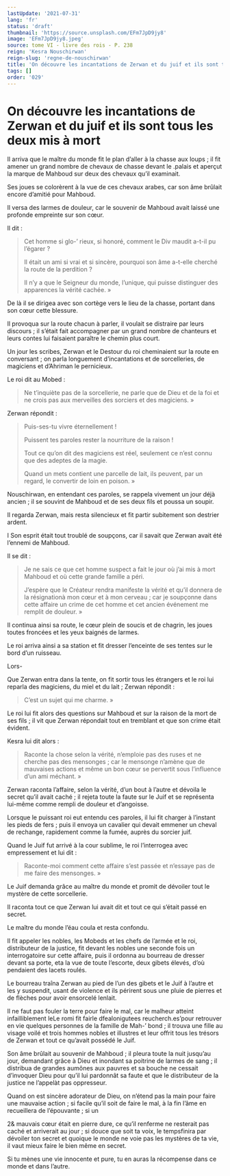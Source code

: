 ```yaml
---
lastUpdate: '2021-07-31'
lang: 'fr'
status: 'draft'
thumbnail: 'https://source.unsplash.com/EFm7JpD9jy8'
image: 'EFm7JpD9jy8.jpeg'
source: tome VI - livre des rois - P. 238
reign: 'Kesra Nouschirwan'
reign-slug: 'regne-de-nouschirwan'
title: 'On découvre les incantations de Zerwan et du juif et ils sont tous les deux mis à mort | Le Livre des Rois | Shâhnâmeh'
tags: []
order: '029'
---
```


<!-- LTeX: language=fr -->

# On découvre les incantations de Zerwan et du juif et ils sont tous les deux mis à mort

Il arriva que le maître du monde fit le plan d’aller à la chasse aux loups ; il fit amener un grand nombre de chevaux de chasse devant le .palais et aperçut la marque de Mahboud sur deux des chevaux qu’il examinait.

Ses joues se colorèrent à la vue de ces chevaux arabes, car son âme brûlait encore d’amitié pour Mahboud.

Il versa des larmes de douleur, car le souvenir de Mahboud avait laissé une profonde empreinte sur son cœur.

Il dit :

> Cet homme si glo-’ rieux, si honoré, comment le Div maudit a-t-il pu l’égarer ?
>
> Il était un ami si vrai et si sincère, pourquoi son âme a-t-elle cherché la route de la perdition ?
>
> Il n’y a que le Seigneur du monde, l’unique, qui puisse distinguer des apparences la vérité cachée. »

De là il se dirigea avec son cortège vers le lieu de la chasse, portant dans son cœur cette blessure.

Il provoqua sur la route chacun à parler, il voulait se distraire par leurs discours ; il s’était fait accompagner par un grand nombre de chanteurs et leurs contes lui faisaient paraître le chemin plus court.

Un jour les scribes, Zerwan et le Destour du roi cheminaient sur la route en conversant ; on parla longuement d’incantations et de sorcelleries, de magiciens et d’Ahriman le pernicieux.

Le roi dit au Mobed :

> Ne t’inquiète pas de la sorcellerie, ne parle que de Dieu et de la foi et ne crois pas aux merveilles des sorciers et des magiciens. »

Zerwan répondit :

> Puis-ses-tu vivre éternellement !
>
> Puissent tes paroles rester la nourriture de la raison !
>
> Tout ce qu’on dit des magiciens est réel, seulement ce n’est connu que des adeptes de la magie.
>
> Quand un mets contient une parcelle de lait, ils peuvent, par un regard, le convertir de loin en poison. »

Nouschirwan, en entendant ces paroles, se rappela vivement un jour déjà ancien ; il se souvint de Mahboud et de ses deux fils et poussa un soupir.

Il regarda Zerwan, mais resta silencieux et fit partir subitement son destrier ardent.

I Son esprit était tout troublé de soupçons, car il savait que Zerwan avait été l’ennemi de Mahboud.

Il se dit :

> Je ne sais ce que cet homme suspect a fait le jour où j’ai mis à mort Mahboud et où cette grande famille a péri.
>
> J’espère que le Créateur rendra manifeste la vérité et qu’il donnera de la résignationà mon cœur et à mon cerveau ; car je soupçonne dans cette affaire un crime de cet homme et cet ancien événement me remplit de douleur. »

Il continua ainsi sa route, le cœur plein de soucis et de chagrin, les joues toutes froncées et les yeux baignés de larmes.

Le roi arriva ainsi a sa station et fit dresser l’enceinte de ses tentes sur le bord d’un ruisseau.

Lors-

Que Zerwan entra dans la tente, on fit sortir tous les étrangers et le roi lui reparla des magiciens, du miel et du lait ; Zerwan répondit :

> C’est un sujet qui me charme. »

Le roi lui fit alors des questions sur Mahboud et sur la raison de la mort de ses fils ; il vit que Zerwan répondait tout en tremblant et que son crime était évident.

Kesra lui dit alors :

> Raconte la chose selon la vérité, n’emploie pas des ruses et ne cherche pas des mensonges ; car le mensonge n’amène que de mauvaises actions et même un bon cœur se pervertit sous l’influence d’un ami méchant. »

Zerwan raconta l’affaire, selon la vérité, d’un bout à l’autre et dévoila le secret qu’il avait caché ; il rejeta toute la faute sur le Juif et se représenta lui-même comme rempli de douleur et d’angoisse.

Lorsque le puissant roi eut entendu ces paroles, il lui fit charger à l’instant les pieds de fers ; puis il envoya un cavalier qui devait emmener un cheval de rechange, rapidement comme la fumée, auprès du sorcier juif.

Quand le Juif fut arrivé à la cour sublime, le roi l’interrogea avec empressement et lui dit :

> Raconte-moi comment cette affaire s’est passée et n’essaye pas de me faire des mensonges. »

Le Juif demanda grâce au maître du monde et promit de dévoiler tout le mystère de cette sorcellerie.

Il raconta tout ce que Zerwan lui avait dit et tout ce qui s’était passé en secret.

Le maître du monde l’éau coula et resta confondu.

Il fit appeler les nobles, les Mobeds et les chefs de l’armée et le roi, distributeur de la justice, fit devant les nobles une seconde fois un interrogatoire sur cette affaire, puis il ordonna au bourreau de dresser devant sa porte, eta la vue de toute l’escorte, deux gibets élevés, d’où
pendaient des lacets roulés.

Le bourreau traîna Zerwan au pied de l’un des gibets et le Juif à l’autre et les y suspendit, usant de violence et ils périrent sous une pluie de pierres et de flèches pour avoir ensorcelé lenlait.

Il ne faut pas fouler la terre pour faire le mal, car le malheur atteint infailliblement leLe romi fit fairle dfealonigutees reucherch.es’pour retrouver en vie quelques personnes de la famille de Mah-’
bond ; il trouva une fille au visage voilé et trois hommes nobles et illustres et leur offrit tous les trésors de Zerwan et tout ce qu’avait possédé le Juif.

Son âme brûlait au souvenir de Mahboud ; il pleura toute la nuit jusqu’au jour, demandant grâce à Dieu et inondant sa poitrine de larmes de sang ; il distribua de grandes aumônes aux pauvres et sa bouche ne cessait d’invoquer Dieu pour qu’il lui pardonnât sa faute et que le distributeur de la justice ne l’appelàt pas oppresseur.

Quand on est sincère adorateur de Dieu, on n’étend pas la main pour faire une mauvaise action ; si facile qu’il soit de faire le mal, à la fin l’âme en recueillera de l’épouvante ; si un

2&
mauvais cœur était en pierre dure, ce qu’il renferme ne resterait pas caché et arriverait au jour ; si douce que soit ta voix, le tempsfinira par dévoiler ton secret et quoique le monde ne voie pas les mystères de ta vie, il vaut mieux faire le bien même en secret.

Si tu mènes une vie innocente et pure, tu en auras la récompense dans ce monde et dans l’autre.

